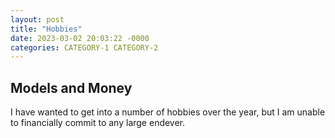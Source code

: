 ```yaml
---
layout: post
title: "Hobbies"
date: 2023-03-02 20:03:22 -0000
categories: CATEGORY-1 CATEGORY-2
---
```


## Models and Money

I have wanted to get into a number of hobbies over the year, but I am unable to financially commit to any large endever. 
